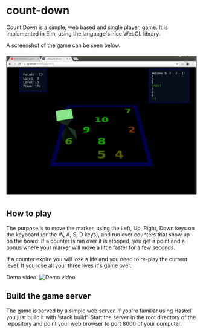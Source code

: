 # count-down
Count Down is a simple, web based and single player, game. It is implemented
in Elm, using the language's nice WebGL library.

A screenshot of the game can be seen below.

![Game screenshot](https://raw.githubusercontent.com/psandahl/count-down/master/screenshots/count-down.png)

## How to play

The purpose is to move the marker, using the Left, Up, Right, Down keys on the
keyboard (or the W, A, S, D keys), and run over counters that show up on the
board. If a counter is ran over it is stopped, you get a point and a bonus
where your marker will move a little faster for a few seconds.

If a counter expire you will lose a life and you need to re-play the current
level. If you lose all your three lives it's game over.

Demo video.
![Demo video](https://www.youtube.com/watch?v=DhSXR7EaJ5E)

## Build the game server

The game is served by a simple web server. If you're familiar using Haskell
you just build it with 'stack build'. Start the server in the root directory
of the repository and point your web browser to port 8000 of your computer.
